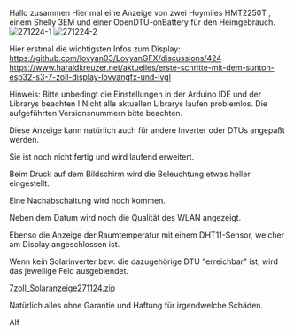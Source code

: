 Hallo zusammen
Hier mal eine Anzeige von zwei Hoymiles HMT2250T , einem Shelly 3EM und einer OpenDTU-onBattery für den Heimgebrauch.
![271224-1](https://github.com/user-attachments/assets/b5255e85-723e-4c3d-8d77-207c10b720a9)
![271224-2](https://github.com/user-attachments/assets/649386ff-d375-43d9-89b3-1e2a3558b583)

Hier erstmal die wichtigsten Infos zum Display:
https://github.com/lovyan03/LovyanGFX/discussions/424
https://www.haraldkreuzer.net/aktuelles/erste-schritte-mit-dem-sunton-esp32-s3-7-zoll-display-lovyangfx-und-lvgl

Hinweis:
Bitte unbedingt die Einstellungen in der Arduino IDE und der Librarys beachten ! 
Nicht alle aktuellen Librarys laufen problemlos. 
Die aufgeführten Versionsnummern bitte beachten.

Diese Anzeige kann natürlich auch für andere Inverter oder DTUs angepaßt werden. 

Sie ist noch nicht fertig und wird laufend erweitert.

Beim Druck auf dem Bildschirm wird die Beleuchtung etwas heller eingestellt.

Eine Nachabschaltung wird noch kommen.

Neben dem Datum wird noch die Qualität des WLAN angezeigt. 

Ebenso die Anzeige der Raumtemperatur mit einem DHT11-Sensor, welcher am Display angeschlossen ist.

Wenn kein Solarinverter bzw. die dazugehörige DTU "erreichbar" ist, wird das jeweilige Feld ausgeblendet.

[7zoll_Solaranzeige271124.zip](https://github.com/user-attachments/files/18266139/7zoll_Solaranzeige271124.zip)

Natürlich alles ohne Garantie und Haftung für irgendwelche Schäden.


Alf
